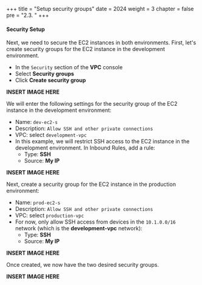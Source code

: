 +++
title = "Setup security groups"
date = 2024
weight = 3
chapter = false
pre = "2.3. "
+++

#### Security Setup

Next, we need to secure the EC2 instances in both environments. First, let's create security groups for the EC2 instance in the development environment.

- In the `Security` section of the **VPC** console
- Select **Security groups**
- Click **Create security group**

**INSERT IMAGE HERE**

We will enter the following settings for the security group of the EC2 instance in the development environment:

- Name: `dev-ec2-s`
- Description: `Allow SSH and other private connections`
- VPC: select `development-vpc`
- In this example, we will restrict SSH access to the EC2 instance in the development environment. In Inbound Rules, add a rule:
  - Type: **SSH**
  - Source: **My IP**

**INSERT IMAGE HERE**

Next, create a security group for the EC2 instance in the production environment:

- Name: `prod-ec2-s`
- Description: `Allow SSH and other private connections`
- VPC: select `production-vpc`
- For now, only allow SSH access from devices in the `10.1.0.0/16` network (which is the **development-vpc** network):
  - Type: **SSH**
  - Source: **My IP**

**INSERT IMAGE HERE**

Once created, we now have the two desired security groups.

**INSERT IMAGE HERE**
